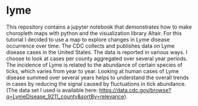 # lyme

This repository contains a jupyter notebook that demonstrates how to make choropleth maps with python and the visualization library Altair. For this tutorial I decided to use a map to explore changes in Lyme disease occurrence over time. The CDC collects and publishes data on Lyme disease cases in the United States. The data is reported in various ways. I choose to look at cases per county aggregated over several year periods. The incidence of Lyme is related to the abundance of certain species of ticks, which varies from year to year. Looking at human cases of Lyme disease summed over several years helps to understand the overall trends in cases by reducing the signal caused by fluctuations in tick abundance. (The data set I used is available here: https://data.cdc.gov/browse?q=LymeDisease_9211_county&sortBy=relevance).
